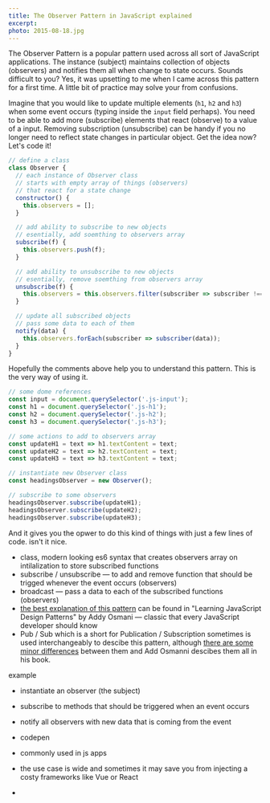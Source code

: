 ```yaml
---
title: The Observer Pattern in JavaScript explained
excerpt: 
photo: 2015-08-18.jpg
---
```


The Observer Pattern is a popular pattern used across all sort of JavaScript applications. The instance (subject) maintains collection of objects (observers) and notifies them all when change to state occurs. Sounds difficult to you? Yes, it was upsetting to me when I came across this pattern for a first time. A little bit of practice may solve your from confusions.

Imagine that you would like to update multiple elements (`h1`, `h2` and `h3`) when some event occurs (typing inside the `input` field perhaps). You need to be able to add more (subscribe) elements that react (observe) to a value of a input. Removing subscription (unsubscribe) can be handy if you no longer need to reflect state changes in particular object. Get the idea now? Let's code it!

```js
// define a class
class Observer {
  // each instance of Observer class
  // starts with empty array of things (observers)
  // that react for a state change
  constructor() {
    this.observers = [];
  }

  // add ability to subscribe to new objects
  // esentially, add soemthing to observers array
  subscribe(f) {
    this.observers.push(f);
  }

  // add ability to unsubscribe to new objects
  // esentially, remove soemthing from observers array
  unsubscribe(f) {
    this.observers = this.observers.filter(subscriber => subscriber !== f);
  }

  // update all subscribed objects
  // pass some data to each of them
  notify(data) {
    this.observers.forEach(subscriber => subscriber(data));
  }
}
```

Hopefully the comments above help you to understand this pattern. This is the very way of using it.

```js
// some dome references
const input = document.querySelector('.js-input');
const h1 = document.querySelector('.js-h1');
const h2 = document.querySelector('.js-h2');
const h3 = document.querySelector('.js-h3');

// some actions to add to observers array
const updateH1 = text => h1.textContent = text;
const updateH2 = text => h2.textContent = text;
const updateH3 = text => h3.textContent = text;

// instantiate new Observer class
const headingsObserver = new Observer();

// subscribe to some observers
headingsObserver.subscribe(updateH1);
headingsObserver.subscribe(updateH2);
headingsObserver.subscribe(updateH3);
```

And it gives you the opwer to do this kind of things with just a few lines of code. isn't it nice.


- class, modern looking es6 syntax that creates observers array on intilalization to store subscribed functions
- subscribe / unsubscribe — to add and remove function that should be trigged whenever the event occurs (observers)
- broadcast — pass a data to each of the subscribed functions (observers)
- [the best explanation of this pattern](https://addyosmani.com/resources/essentialjsdesignpatterns/book/#observerpatternjavascript) can be found in "Learning JavaScript Design Patterns" by Addy Osmani — classic that every JavaScript developer should know
- Pub / Sub which is a short for Publication / Subscription sometimes is used interchangeably to descibe this pattern, although [there are some minor differences](https://addyosmani.com/resources/essentialjsdesignpatterns/book/#observerpatternjavascript) between them and Add Osmanni descibes them all in his book.

example 

- instantiate an observer (the subject)
- subscribe to methods that should be triggered when an event occurs
- notify all observers with new data that is coming from the event
- codepen

- commonly used in js apps
- the use case is wide and sometimes it may save you from injecting a costy frameworks like Vue or React
- 
